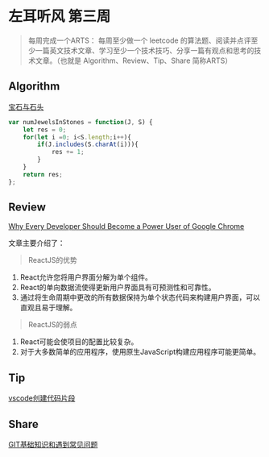 # 左耳听风 第三周

> 每周完成一个ARTS： 每周至少做一个 leetcode 的算法题、阅读并点评至少一篇英文技术文章、学习至少一个技术技巧、分享一篇有观点和思考的技术文章。（也就是 Algorithm、Review、Tip、Share 简称ARTS）

## Algorithm

[宝石与石头](https://leetcode-cn.com/problems/jewels-and-stones/)

```javascript
var numJewelsInStones = function(J, S) {
    let res = 0;
    for(let i =0; i<S.length;i++){
        if(J.includes(S.charAt(i))){
            res += 1;
        }
    }
    return res;
};
```

## Review

[Why Every Developer Should Become a Power User of Google Chrome](http://blog.thefirehoseproject.com/posts/reactjs-101/)

文章主要介绍了：
>ReactJS的优势

1. React允许您将用户界面分解为单个组件。
2. React的单向数据流使得更新用户界面具有可预测性和可靠性。
3. 通过将生命周期中更改的所有数据保持为单个状态代码来构建用户界面，可以直观且易于理解。

>ReactJS的弱点

1. React可能会使项目的配置比较复杂。
2. 对于大多数简单的应用程序，使用原生JavaScript构建应用程序可能更简单。

## Tip

[vscode创建代码片段](http://objectivezt.com/#/post/IDE/vscode/code-snippets)

## Share

[GIT基础知识和遇到常见问题](http://objectivezt.com/#/post/Version/git)
